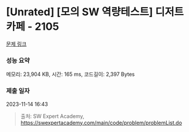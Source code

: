 # [Unrated] [모의 SW 역량테스트] 디저트 카페 - 2105 

[문제 링크](https://swexpertacademy.com/main/code/problem/problemDetail.do?contestProbId=AV5VwAr6APYDFAWu) 

### 성능 요약

메모리: 23,904 KB, 시간: 165 ms, 코드길이: 2,397 Bytes

### 제출 일자

2023-11-14 16:43



> 출처: SW Expert Academy, https://swexpertacademy.com/main/code/problem/problemList.do